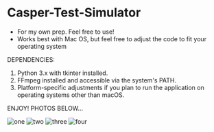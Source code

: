 # Casper-Test-Simulator
- For my own prep. Feel free to use!
- Works best with Mac OS, but feel free to adjust the code to fit your operating system

DEPENDENCIES:
1. Python 3.x with tkinter installed.
2. FFmpeg installed and accessible via the system's PATH.
3. Platform-specific adjustments if you plan to run the application on operating systems other than macOS.

ENJOY! PHOTOS BELOW...

![one](.)
![two](.)
![three](.)
![four](.)



